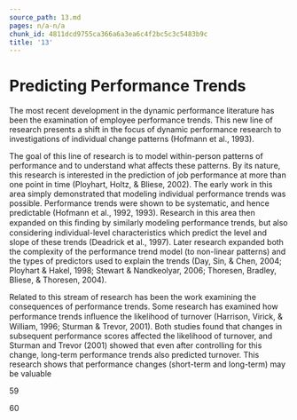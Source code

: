 ```yaml
---
source_path: 13.md
pages: n/a-n/a
chunk_id: 4811dcd9755ca366a6a3ea6c4f2bc5c3c5483b9c
title: '13'
---
```

# Predicting Performance Trends

The most recent development in the dynamic performance literature has been the examination of employee performance trends. This new line of research presents a shift in the focus of dynamic performance research to investigations of individual change patterns (Hofmann et al., 1993).

The goal of this line of research is to model within-person patterns of performance and to understand what affects these patterns. By its nature, this research is interested in the prediction of job performance at more than one point in time (Ployhart, Holtz, & Bliese, 2002). The early work in this area simply demonstrated that modeling individual performance trends was possible. Performance trends were shown to be systematic, and hence predictable (Hofmann et al., 1992, 1993). Research in this area then expanded on this ﬁnding by similarly modeling performance trends, but also considering individual-level characteristics which predict the level and slope of these trends (Deadrick et al., 1997). Later research expanded both the complexity of the performance trend model (to non-linear patterns) and the types of predictors used to explain the trends (Day, Sin, & Chen, 2004; Ployhart & Hakel, 1998; Stewart & Nandkeolyar, 2006; Thoresen, Bradley, Bliese, & Thoresen, 2004).

Related to this stream of research has been the work examining the consequences of performance trends. Some research has examined how performance trends inﬂuence the likelihood of turnover (Harrison, Virick, & William, 1996; Sturman & Trevor, 2001). Both studies found that changes in subsequent performance scores affected the likelihood of turnover, and Sturman and Trevor (2001) showed that even after controlling for this change, long-term performance trends also predicted turnover. This research shows that performance changes (short-term and long-term) may be valuable

59

60
